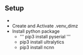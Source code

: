 ## Setup
- 
- Create and Activate .venv_dimz
- Install python package
  - '''
      pip3 install pyserial
    '''
  - pip3 install ultralytics
  - pip3 install ncnn
